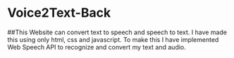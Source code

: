# Voice2Text-Back

##This Website can convert text to speech and speech to text.
I have made this using only html, css and javascript.
To make this I have implemented Web Speech API to recognize and convert my text and audio.

